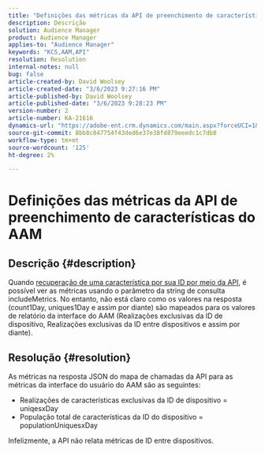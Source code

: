 ```yaml
---
title: "Definições das métricas da API de preenchimento de características do AAM"
description: Descrição
solution: Audience Manager
product: Audience Manager
applies-to: "Audience Manager"
keywords: "KCS,AAM,API"
resolution: Resolution
internal-notes: null
bug: false
article-created-by: David Woolsey
article-created-date: "3/6/2023 9:27:16 PM"
article-published-by: David Woolsey
article-published-date: "3/6/2023 9:28:23 PM"
version-number: 2
article-number: KA-21616
dynamics-url: "https://adobe-ent.crm.dynamics.com/main.aspx?forceUCI=1&pagetype=entityrecord&etn=knowledgearticle&id=d55e91a9-65bc-ed11-83fe-6045bd006e5a"
source-git-commit: 8bb8c847754f43ded6e37e38fd879eeedc1c7db8
workflow-type: tm+mt
source-wordcount: '125'
ht-degree: 2%

---
```


# Definições das métricas da API de preenchimento de características do AAM

## Descrição {#description}

Quando [recuperação de uma característica por sua ID por meio da API](https://bank.demdex.com/portal/swagger/index.html#/Traits%20API/get_traits__sid_), é possível ver as métricas usando o parâmetro da string de consulta includeMetrics. No entanto, não está claro como os valores na resposta (count1Day, uniques1Day e assim por diante) são mapeados para os valores de relatório da interface do AAM (Realizações exclusivas da ID de dispositivo, Realizações exclusivas da ID entre dispositivos e assim por diante). 

## Resolução {#resolution}


As métricas na resposta JSON do mapa de chamadas da API para as métricas da interface do usuário do AAM são as seguintes:

- Realizações de características exclusivas da ID de dispositivo = uniqesxDay
- População total de características da ID do dispositivo = populationUniquesxDay


Infelizmente, a API não relata métricas de ID entre dispositivos.

